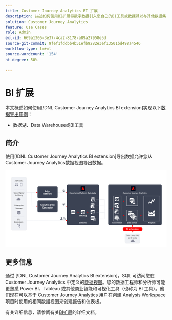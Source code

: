 ```yaml
---
title: Customer Journey Analytics BI 扩展
description: 描述如何使用BI扩展将数字数据引入您自己的BI工具或数据湖以与其他数据集一起使用。
solution: Customer Journey Analytics
feature: Use Cases
role: Admin
exl-id: 669a1305-3e37-4ca2-8178-a89a27958e5d
source-git-commit: 9fef1fddbb4b51efb9282e3ef13501bd498a4546
workflow-type: tm+mt
source-wordcount: '154'
ht-degree: 50%

---
```


# BI 扩展

本文概述如何使用[!DNL Customer Journey Analytics BI extension]实现以下[数据导出用例](overview.md)：

- 数据湖、Data Warehouse或BI工具

## 简介

使用[!DNL Customer Journey Analytics BI extension]导出数据允许您从Customer Journey Analytics数据视图导出数据。

![BI扩展](../assets/bi-extension.svg)

## 更多信息

通过 [!DNL Customer Journey Analytics BI extension]，SQL 可访问您在 Customer Journey Analytics 中定义的[数据视图](/help/data-views/data-views.md)。您的数据工程师和分析师可能更熟悉 Power BI、Tableau 或其他商业智能和可视化工具（也称为 BI 工具）。他们现在可以基于 Customer Journey Analytics 用户在创建 Analysis Workspace 项目时使用的相同数据视图来创建报告和仪表板。

有关详细信息，请参阅有关[BI扩展](../../data-views/bi-extension.md)的详细文档。
